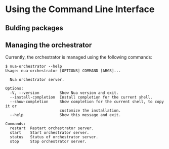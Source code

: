 # Using the Command Line Interface

## Bulding packages



## Managing the orchestrator

Currently, the orchestrator is managed using the following commands:

```
$ nua-orchestrator --help
Usage: nua-orchestrator [OPTIONS] COMMAND [ARGS]...

  Nua orchestrator server.

Options:
  -V, --version         Show Nua version and exit.
  --install-completion  Install completion for the current shell.
  --show-completion     Show completion for the current shell, to copy it or
                        customize the installation.
  --help                Show this message and exit.

Commands:
  restart  Restart orchestrator server.
  start    Start orchestrator server.
  status   Status of orchestrator server.
  stop     Stop orchestrator server.
```